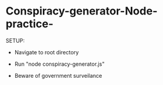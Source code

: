 # Conspiracy-generator-Node-practice-


SETUP:

- Navigate to root directory

- Run "node conspiracy-generator.js"

- Beware of government surveilance